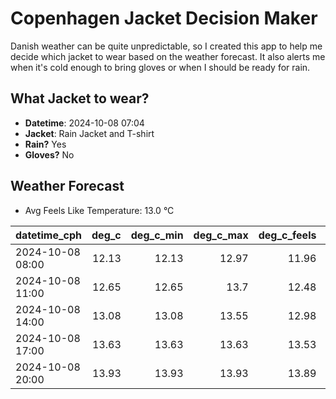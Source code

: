 
# Copenhagen Jacket Decision Maker

Danish weather can be quite unpredictable, so I created this app to help me decide which jacket to wear based on the weather forecast. 
It also alerts me when it's cold enough to bring gloves or when I should be ready for rain.

## What Jacket to wear?

- **Datetime**: 2024-10-08 07:04
- **Jacket**: Rain Jacket and T-shirt
- **Rain?** Yes
- **Gloves?** No

## Weather Forecast
- Avg Feels Like Temperature: 13.0 °C

| datetime_cph     |   deg_c |   deg_c_min |   deg_c_max |   deg_c_feels | weather   | wind   | rain   |
|:-----------------|--------:|------------:|------------:|--------------:|:----------|:-------|:-------|
| 2024-10-08 08:00 |   12.13 |       12.13 |       12.97 |         11.96 | Clouds    | Low    | None   |
| 2024-10-08 11:00 |   12.65 |       12.65 |       13.7  |         12.48 | Rain      | Medium | Low    |
| 2024-10-08 14:00 |   13.08 |       13.08 |       13.55 |         12.98 | Rain      | High   | Low    |
| 2024-10-08 17:00 |   13.63 |       13.63 |       13.63 |         13.53 | Rain      | Medium | Low    |
| 2024-10-08 20:00 |   13.93 |       13.93 |       13.93 |         13.89 | Clouds    | Low    | None   |
        